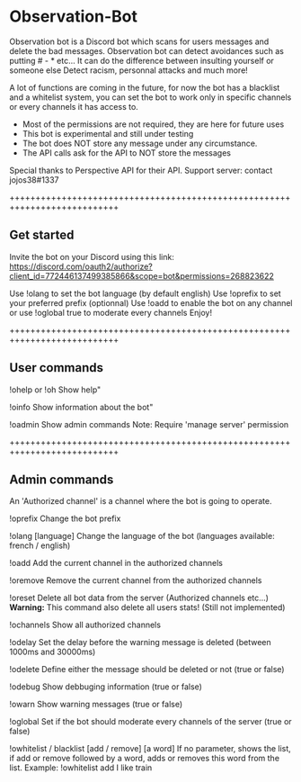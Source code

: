 # Observation-Bot

Observation bot is a Discord bot which scans for users messages and delete the bad messages.
Observation bot can detect avoidances such as putting # - * etc...
It can do the difference between insulting yourself or someone else
Detect racism, personnal attacks and much more!

A lot of functions are coming in the future, for now the bot has a blacklist and a whitelist system, you can set the bot to work only in specific channels or every channels it has access to.

- Most of the permissions are not required, they are here for future uses
- This bot is experimental and still under testing
- The bot does NOT store any message under any circumstance.
- The API calls ask for the API to NOT store the messages

Special thanks to Perspective API for their API.
Support server: contact jojos38#1337

+++++++++++++++++++++++++++++++++++++++++++++++++++++++++++++++++++++++++++

## Get started
Invite the bot on your Discord using this link:
https://discord.com/oauth2/authorize?client_id=772446137499385866&scope=bot&permissions=268823622

Use !olang to set the bot language (by default english)
Use !oprefix to set your preferred prefix (optionnal)
Use !oadd to enable the bot on any channel or use !oglobal true to moderate every channels
Enjoy!

+++++++++++++++++++++++++++++++++++++++++++++++++++++++++++++++++++++++++++

## User commands

!ohelp or !oh
Show help"

!oinfo
Show information about the bot"

!oadmin
Show admin commands
Note: Require 'manage server' permission

+++++++++++++++++++++++++++++++++++++++++++++++++++++++++++++++++++++++++++

## Admin commands

An 'Authorized channel' is a channel where the bot is going to operate.

!oprefix
Change the bot prefix

!olang [language]
Change the language of the bot (languages available: french / english)

!oadd
Add the current channel in the authorized channels

!oremove
Remove the current channel from the authorized channels

!oreset
Delete all bot data from the server (Authorized channels etc...)
**Warning:** This command also delete all users stats! (Still not implemented)

!ochannels
Show all authorized channels

!odelay
Set the delay before the warning message is deleted (between 1000ms and 30000ms)

!odelete
Define either the message should be deleted or not (true or false)

!odebug
Show debbuging information (true or false)

!owarn
Show warning messages (true or false)

!oglobal
Set if the bot should moderate every channels of the server (true or false)

!owhitelist / blacklist [add / remove] [a word]
If no parameter, shows the list, if add or remove followed by a word, adds or removes this word from the list.
Example: !owhitelist add I like train
